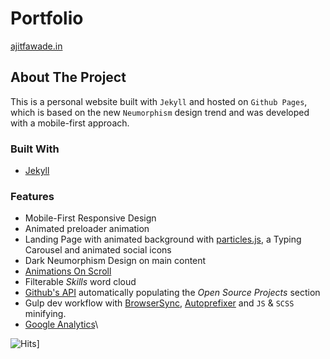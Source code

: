 # Portfolio <!-- omit in toc -->

[ajitfawade.in](https://ajitfawade.in/)


## About The Project

This is a personal website built with `Jekyll` and hosted on `Github Pages`, which is based on the new `Neumorphism` design trend and was developed with a mobile-first approach.

### Built With

* [Jekyll](https://jekyllrb.com/)

### Features

* Mobile-First Responsive Design
* Animated preloader animation
* Landing Page with animated background with [particles.js](https://vincentgarreau.com/particles.js/), a Typing Carousel and animated social icons
* Dark Neumorphism Design on main content
* [Animations On Scroll](https://michalsnik.github.io/aos/)
* Filterable *Skills* word cloud
* [Github's API](https://developer.github.com/v3/) automatically populating the *Open Source Projects* section
* Gulp dev workflow with [BrowserSync](https://browsersync.io/), [Autoprefixer](https://autoprefixer.github.io/) and `JS` & `SCSS` minifying.
* [Google Analytics](https://analytics.google.com/)\


![Hits](https://hits.seeyoufarm.com/api/count/keep/badge.svg?url={https://github.com/ajitfawade/ajitfawade.github.io})]

